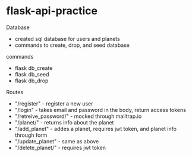 # flask-api-practice

Database
- created sql database for users and planets
- commands to create, drop, and seed database

commands
- flask db_create 
- flask db_seed
- flask db_drop 

Routes
- "/register" - register a new user
- "/login" - takes email and password in the body, return access tokens
- "/retreive_password/<email>" - mocked through mailtrap.io
- "/planet/<id>" - returns info about the planet
- "/add_planet" - addes a planet, requires jwt token, and planet info through form
- "/update_planet" - same as above
- "/delete_planet/<id>" - requires jwt token
